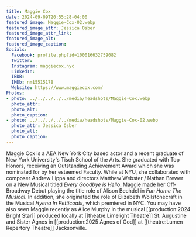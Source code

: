 ```yaml
---
title: Maggie Cox
date: 2024-09-09T20:55:28-04:00
featured_image: Maggie-Cox-02.webp
featured_image_attr: Jessica Osber
featured_image_attr_link: 
featured_image_alt: 
featured_image_caption: 
Socials:
  Facebook: profile.php?id=100016632759082
  Twitter: 
  Instagram: maggiecox.nyc
  LinkedIn: 
  IBDB: 
  IMDb: nm15515178
  Website: https://www.maggiecox.com/
Photos:
- photo: ../../../../../media/headshots/Maggie-Cox.webp
  photo_attr: 
  photo_alt: 
  photo_caption: 
- photo: ../../../../../media/headshots/Maggie-Cox-02.webp
  photo_attr: Jessica Osber
  photo_alt: 
  photo_caption:
---
```

Maggie Cox is a AEA New York City based actor and a recent graduate of New York University's Tisch School of the Arts. She graduated with Top Honors, receiving an Outstanding Achievement Award which she was nominated for by her esteemed Faculty. While at NYU, she collaborated with composer Andrew Lippa and directors Matthew Webster / Nathan Brewer on a New Musical titled *Every Goodbye is Hello*. Maggie made her Off- Broadway Debut playing the title role of Alison Bechdel in *Fun Home The Musical*. In addition, she originated the role of Elizabeth Wollstonecraft in the Musical *Hyena In Petticoats*, which premiered in NYC. You may have also seen Maggie recently as Alice Murphy in the musical [[production:2024 Bright Star]] produced locally at [[theatre:Limelight Theatre]] St. Augustine and  Sister Agnes in [[production:2025 Agnes of God]] at [[theatre:Lumen Repertory Theatre]] Jacksonville.